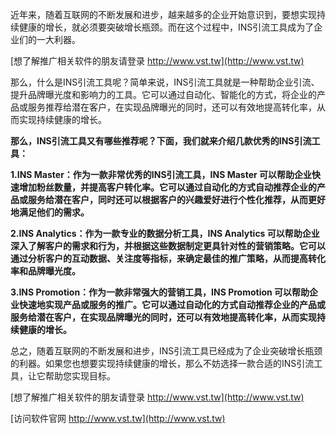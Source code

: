 近年来，随着互联网的不断发展和进步，越来越多的企业开始意识到，要想实现持续健康的增长，就必须要突破增长瓶颈。而在这个过程中，INS引流工具成为了企业们的一大利器。

[想了解推广相关软件的朋友请登录 http://www.vst.tw](http://www.vst.tw)

那么，什么是INS引流工具呢？简单来说，INS引流工具就是一种帮助企业引流、提升品牌曝光度和影响力的工具。它可以通过自动化、智能化的方式，将企业的产品或服务推荐给潜在客户，在实现品牌曝光的同时，还可以有效地提高转化率，从而实现持续健康的增长。

**那么，INS引流工具又有哪些推荐呢？下面，我们就来介绍几款优秀的INS引流工具：**

**1.INS Master：作为一款非常优秀的INS引流工具，INS Master 可以帮助企业快速增加粉丝数量，并提高客户转化率。它可以通过自动化的方式自动推荐企业的产品或服务给潜在客户，同时还可以根据客户的兴趣爱好进行个性化推荐，从而更好地满足他们的需求。**

**2.INS Analytics：作为一款专业的数据分析工具，INS Analytics 可以帮助企业深入了解客户的需求和行为，并根据这些数据制定更具针对性的营销策略。它可以通过分析客户的互动数据、关注度等指标，来确定最佳的推广策略，从而提高转化率和品牌曝光度。**

**3.INS Promotion：作为一款非常强大的营销工具，INS Promotion 可以帮助企业快速地实现产品或服务的推广。它可以通过自动化的方式自动推荐企业的产品或服务给潜在客户，在实现品牌曝光的同时，还可以有效地提高转化率，从而实现持续健康的增长。**

总之，随着互联网的不断发展和进步，INS引流工具已经成为了企业突破增长瓶颈的利器。如果您也想要实现持续健康的增长，那么不妨选择一款合适的INS引流工具，让它帮助您实现目标。

[想了解推广相关软件的朋友请登录 http://www.vst.tw](http://www.vst.tw)


[访问软件官网 http://www.vst.tw](http://www.vst.tw)
